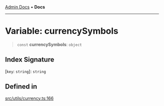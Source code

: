 [Admin Docs](/) • **Docs**

***

# Variable: currencySymbols

> `const` **currencySymbols**: `object`

## Index Signature

 \[`key`: `string`\]: `string`

## Defined in

[src/utils/currency.ts:166](https://github.com/PalisadoesFoundation/talawa-admin/blob/main/src/utils/currency.ts#L166)
